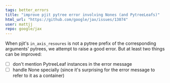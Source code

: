 ```yaml
---
tags: better_errors
title: "improve pjit pytree error involving Nones (and PytreeLeafs)"
html_url: "https://github.com/google/jax/issues/13074"
user: mattjj
repo: google/jax
---
```


When pjit's `in_axis_resoures` is not a pytree prefix of the corresponding arguments' pytrees, we attempt to raise a good error. But at least two things can be improved:
* [ ] don't mention PytreeLeaf instances in the error message
* [ ] handle None specially (since it's surprising for the error message to refer to it as a container)